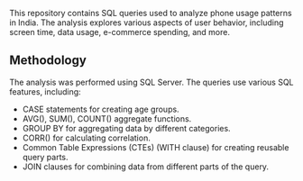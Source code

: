 This repository contains SQL queries used to analyze phone usage patterns in India. 
The analysis explores various aspects of user behavior, including screen time, data usage, e-commerce spending, and more.

## Methodology

The analysis was performed using SQL Server. The queries use various SQL features, including:

*   CASE statements for creating age groups.
*   AVG(), SUM(), COUNT() aggregate functions.
*   GROUP BY for aggregating data by different categories.
*   CORR() for calculating correlation.
*   Common Table Expressions (CTEs) (WITH clause) for creating reusable query parts.
*   JOIN clauses for combining data from different parts of the query.
